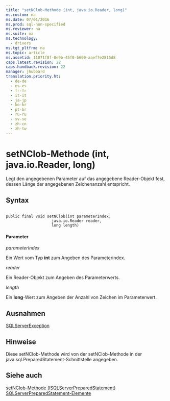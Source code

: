 ```yaml
---
title: "setNClob-Methode (int, java.io.Reader, long)"
ms.custom: na
ms.date: 07/01/2016
ms.prod: sql-non-specified
ms.reviewer: na
ms.suite: na
ms.technology: 
  - drivers
ms.tgt_pltfrm: na
ms.topic: article
ms.assetid: 11071f8f-0e9b-45f0-b600-aaef7e2815d8
caps.latest.revision: 22
caps.handback.revision: 22
manager: jhubbard
translation.priority.ht: 
  - de-de
  - es-es
  - fr-fr
  - it-it
  - ja-jp
  - ko-kr
  - pt-br
  - ru-ru
  - sv-se
  - zh-cn
  - zh-tw
---
```

# setNClob-Methode (int, java.io.Reader, long)
  Legt den angegebenen Parameter auf das angegebene Reader\-Objekt fest, dessen Länge der angegebenen Zeichenanzahl entspricht.  
  
## Syntax  
  
```  
  
public final void setNClob(int parameterIndex,  
                    java.io.Reader reader,  
                    long length)  
```  
  
#### Parameter  
 *parameterIndex*  
  
 Ein Wert vom Typ **int** zum Angeben des Parameterindex.  
  
 *reader*  
  
 Ein Reader\-Objekt zum Angeben des Parameterwerts.  
  
 *length*  
  
 Ein **long**\-Wert zum Angeben der Anzahl von Zeichen im Parameterwert.  
  
## Ausnahmen  
 [SQLServerException](../content/SQLServerException-Class.md)  
  
## Hinweise  
 Diese setNClob\-Methode wird von der setNClob\-Methode in der java.sql.PreparedStatement\-Schnittstelle angegeben.  
  
## Siehe auch  
 [setNClob-Methode &#40;ISQLServerPreparedStatement&#41;](../content/setNClob-Method--SQLServerPreparedStatement-.md)   
 [SQLServerPreparedStatement-Elemente](../content/SQLServerPreparedStatement-Members.md)  
  
  